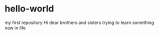 # hello-world
my first repository
Hi dear brothers and sisters
trying to learn something new in life
